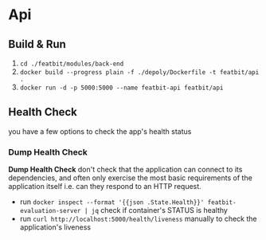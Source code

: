 # Api

## Build & Run
1. `cd ./featbit/modules/back-end`
2. `docker build --progress plain -f ./depoly/Dockerfile -t featbit/api .`
3. `docker run -d -p 5000:5000 --name featbit-api featbit/api`

## Health Check
you have a few options to check the app's health status
### Dump Health Check
**Dump Health Check** don't check that the application can connect to its dependencies, and often only exercise the most basic requirements of the application itself i.e. can they respond to an HTTP request.
- run `docker inspect --format '{{json .State.Health}}' featbit-evaluation-server | jq` check if container's STATUS is healthy
- run `curl http://localhost:5000/health/liveness` manually to check the application's liveness